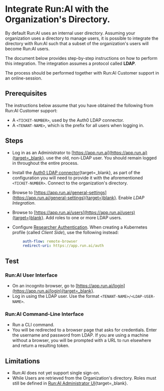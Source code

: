 # Integrate Run:AI with the Organization's Directory. 

By default Run:AI uses an internal user directory. Assuming your organization uses a directory to manage users, it is possible to integrate the directory with Run:AI such that a subset of the organization's users will become Run:AI users.

The document below provides step-by-step instructions on how to perform this integration. The integration assumes a protocol called __LDAP__.

The process should be performed together with Run:AI Customer support in an online-session. 

## Prerequisites 

The instructions below assume that you have obtained the following from Run:AI Customer support:

* A `<TICKET-NUMBER>`, used by the Auth0 LDAP connector.
* A `<TENANT-NAME>`, which is the prefix for all users when logging in.

## Steps

* Log in as an Administrator to [https://app.run.ai](https://app.run.ai){target=_blank}. use the old, non-LDAP user. You should remain logged in throughout the entire process.

* Install the [Auth0 LDAP connector](https://auth0.com/docs/extensions/ad-ldap-connector/install-configure-ad-ldap-connector){target=_blank}, as part of the configuration you will need to provide it with the aforementioned `<TICKET-NUMBER>`. Connect to the organization's directory.

* Browse to [https://app.run.ai/general-settings](https://app.run.ai/general-settings){target=)blank}. Enable _LDAP Integration_. 

* Browse to [https://app.run.ai/users](https://app.run.ai/users){target=)blank}. Add roles to one or more LDAP users. 

* Configure [Researcher Authentication](researcher-authentication.md). When creating a Kubernetes profile (called _Client Side_), use the following instead:

``` YAML
        auth-flow: remote-browser
        redirect-uri: https://app.run.ai/auth
```

## Test

### Run:AI User Interface

* On an incognito browser, go to [https://app.run.ai/login](https://app.run.ai/login){target=_blank}.
* Log in using the LDAP user. Use the format `<TENANT-NAME>/<LDAP-USER-NAME>`.


### Run:AI Command-Line Interface

* Run a CLI command.
* You will be redirected to a browser page that asks for credentials. Enter the username and password from LDAP. If you are using a machine without a browser, you will be prompted with a URL to run elsewhere and return a resulting token. 

## Limitations

* Run:AI does not yet support single sign-on.
* While Users are retrieved from the Organization's directory. Roles must still be defined in [Run:AI Administrator UI](https://app.run.ai/users){target=_blank}.


